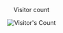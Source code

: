 <div align="center"> 
  <p>Visitor count</p>
  <img src="https://profile-counter.glitch.me/lorene-k/count.svg" alt="Visitor's Count" />
</div>
